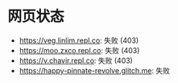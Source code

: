 # 网页状态
- https://veg.linlim.repl.co: 失败 (403)
- https://moo.zxco.repl.co: 失败 (403)
- https://v.chavir.repl.co: 失败 (403)
- https://happy-pinnate-revolve.glitch.me: 失败
